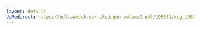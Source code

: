 ```yaml
---
layout: default
UpRedirect: https://pdf.swedeb.se/riksdagen-volumeG-pdf/198081/reg_198081__reg_03/reg_198081__reg_03_0046.pdf
---
```

